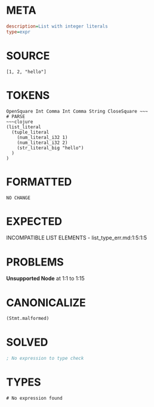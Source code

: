 # META
~~~ini
description=List with integer literals
type=expr
~~~
# SOURCE
~~~roc
[1, 2, "hello"]
~~~
# TOKENS
~~~text
OpenSquare Int Comma Int Comma String CloseSquare ~~~
# PARSE
~~~clojure
(list_literal
  (tuple_literal
    (num_literal_i32 1)
    (num_literal_i32 2)
    (str_literal_big "hello")
  )
)
~~~
# FORMATTED
~~~roc
NO CHANGE
~~~
# EXPECTED
INCOMPATIBLE LIST ELEMENTS - list_type_err.md:1:5:1:5
# PROBLEMS
**Unsupported Node**
at 1:1 to 1:15

# CANONICALIZE
~~~clojure
(Stmt.malformed)
~~~
# SOLVED
~~~clojure
; No expression to type check
~~~
# TYPES
~~~roc
# No expression found
~~~

